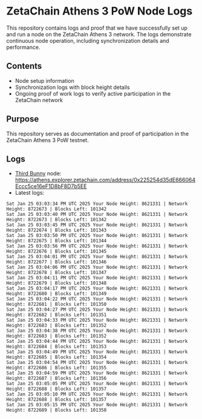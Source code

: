 # ZetaChain Athens 3 PoW Node Logs
This repository contains logs and proof that we have successfully set up and run a node on the ZetaChain Athens 3 network. The logs demonstrate continuous node operation, including synchronization details and performance.

## Contents
- Node setup information
- Synchronization logs with block height details
- Ongoing proof of work logs to verify active participation in the ZetaChain network

## Purpose
This repository serves as documentation and proof of participation in the ZetaChain Athens 3 PoW testnet.

## Logs

- [Third Bunny](https://thirdbunny.xyz/) node: https://athens.explorer.zetachain.com/address/0x225254d35dE666064Eccc5ce16eF1D8bF8D7b5EE
- Latest logs:
```
Sat Jan 25 03:03:34 PM UTC 2025 Your Node Height: 8621331 | Network Height: 8722673 | Blocks Left: 101342
Sat Jan 25 03:03:40 PM UTC 2025 Your Node Height: 8621331 | Network Height: 8722673 | Blocks Left: 101342
Sat Jan 25 03:03:45 PM UTC 2025 Your Node Height: 8621331 | Network Height: 8722674 | Blocks Left: 101343
Sat Jan 25 03:03:50 PM UTC 2025 Your Node Height: 8621331 | Network Height: 8722675 | Blocks Left: 101344
Sat Jan 25 03:03:56 PM UTC 2025 Your Node Height: 8621331 | Network Height: 8722676 | Blocks Left: 101345
Sat Jan 25 03:04:01 PM UTC 2025 Your Node Height: 8621331 | Network Height: 8722677 | Blocks Left: 101346
Sat Jan 25 03:04:06 PM UTC 2025 Your Node Height: 8621331 | Network Height: 8722678 | Blocks Left: 101347
Sat Jan 25 03:04:11 PM UTC 2025 Your Node Height: 8621331 | Network Height: 8722679 | Blocks Left: 101348
Sat Jan 25 03:04:17 PM UTC 2025 Your Node Height: 8621331 | Network Height: 8722680 | Blocks Left: 101349
Sat Jan 25 03:04:22 PM UTC 2025 Your Node Height: 8621331 | Network Height: 8722681 | Blocks Left: 101350
Sat Jan 25 03:04:27 PM UTC 2025 Your Node Height: 8621331 | Network Height: 8722682 | Blocks Left: 101351
Sat Jan 25 03:04:33 PM UTC 2025 Your Node Height: 8621331 | Network Height: 8722683 | Blocks Left: 101352
Sat Jan 25 03:04:38 PM UTC 2025 Your Node Height: 8621331 | Network Height: 8722683 | Blocks Left: 101352
Sat Jan 25 03:04:44 PM UTC 2025 Your Node Height: 8621331 | Network Height: 8722684 | Blocks Left: 101353
Sat Jan 25 03:04:49 PM UTC 2025 Your Node Height: 8621331 | Network Height: 8722685 | Blocks Left: 101354
Sat Jan 25 03:04:54 PM UTC 2025 Your Node Height: 8621331 | Network Height: 8722686 | Blocks Left: 101355
Sat Jan 25 03:04:59 PM UTC 2025 Your Node Height: 8621331 | Network Height: 8722687 | Blocks Left: 101356
Sat Jan 25 03:05:05 PM UTC 2025 Your Node Height: 8621331 | Network Height: 8722688 | Blocks Left: 101357
Sat Jan 25 03:05:10 PM UTC 2025 Your Node Height: 8621331 | Network Height: 8722688 | Blocks Left: 101357
Sat Jan 25 03:05:15 PM UTC 2025 Your Node Height: 8621331 | Network Height: 8722689 | Blocks Left: 101358
```
